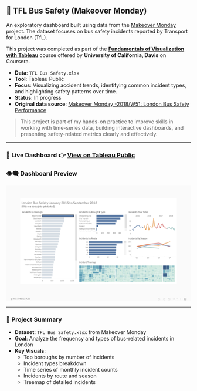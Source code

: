 ## 🚌 TFL Bus Safety (Makeover Monday)
An exploratory dashboard built using data from the [Makeover Monday](http://www.makeovermonday.co.uk/) project. The dataset focuses on bus safety incidents reported by Transport for London (TfL).

This project was completed as part of the [**Fundamentals of Visualization with Tableau**](https://www.coursera.org/learn/data-visualization-tableau) course offered by **University of California, Davis** on Coursera.

- **Data**: `TFL Bus Safety.xlsx`
- **Tool**: Tableau Public
- **Focus**: Visualizing accident trends, identifying common incident types, and highlighting safety patterns over time.
- **Status**: In progress
- **Original data source**: [Makeover Monday -2018/W51: London Bus Safety Performance](https://data.world/makeovermonday/2018w51)
> This project is part of my hands-on practice to improve skills in working with time-series data, building interactive dashboards, and presenting safety-related metrics clearly and effectively.
---

### 🔗 Live Dashboard   👉 [View on Tableau Public](https://public.tableau.com/app/profile/chih.chun.chan/viz/TFLBusSafety_17478717214220/DashboardforLondonBusSafety?publish=yes)  



### 👁️‍🗨️ Dashboard Preview

![Dashboard Screenshot](images/tfl_bus_safety_dashboard.png)  

---

### 🧾 Project Summary

- **Dataset**: `TFL Bus Safety.xlsx` from Makeover Monday
- **Goal**: Analyze the frequency and types of bus-related incidents in London  
- **Key Visuals**:
  - Top boroughs by number of incidents
  - Incident types breakdown
  - Time series of monthly incident counts
  - Incidents by route and season
  - Treemap of detailed incidents

